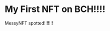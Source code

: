 # My First NFT on BCH!!!!
MessyNFT spotted!!!!!!!
                                                                                                                                                 